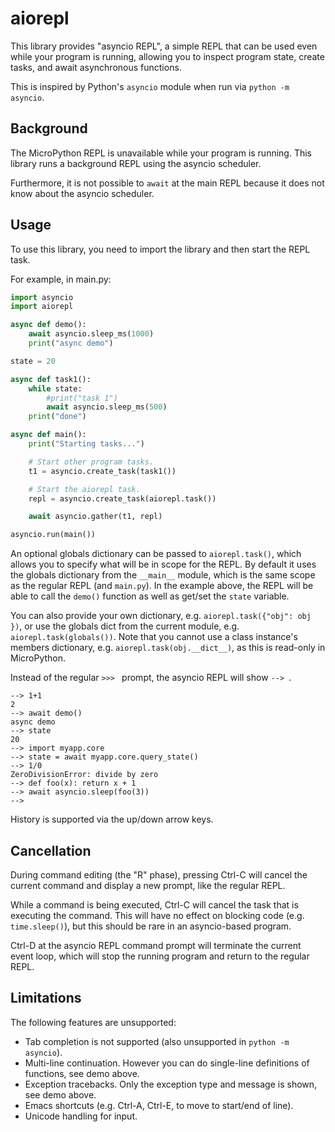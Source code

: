 # aiorepl

This library provides "asyncio REPL", a simple REPL that can be used even
while your program is running, allowing you to inspect program state, create
tasks, and await asynchronous functions.

This is inspired by Python's `asyncio` module when run via `python -m asyncio`.

## Background

The MicroPython REPL is unavailable while your program is running. This
library runs a background REPL using the asyncio scheduler.

Furthermore, it is not possible to `await` at the main REPL because it does
not know about the asyncio scheduler.

## Usage

To use this library, you need to import the library and then start the REPL task.

For example, in main.py:

```py
import asyncio
import aiorepl

async def demo():
    await asyncio.sleep_ms(1000)
    print("async demo")

state = 20

async def task1():
    while state:
        #print("task 1")
        await asyncio.sleep_ms(500)
    print("done")

async def main():
    print("Starting tasks...")

    # Start other program tasks.
    t1 = asyncio.create_task(task1())

    # Start the aiorepl task.
    repl = asyncio.create_task(aiorepl.task())

    await asyncio.gather(t1, repl)

asyncio.run(main())
```

An optional globals dictionary can be passed to `aiorepl.task()`, which allows
you to specify what will be in scope for the REPL. By default it uses the
globals dictionary from the `__main__` module, which is the same scope as the
regular REPL (and `main.py`). In the example above, the REPL will be able to
call the `demo()` function as well as get/set the `state` variable.

You can also provide your own dictionary, e.g. `aiorepl.task({"obj": obj })`,
or use the globals dict from the current module, e.g.
`aiorepl.task(globals())`. Note that you cannot use a class instance's members
dictionary, e.g. `aiorepl.task(obj.__dict__)`, as this is read-only in
MicroPython.

Instead of the regular `>>> ` prompt, the asyncio REPL will show `--> `.

```
--> 1+1
2
--> await demo()
async demo
--> state
20
--> import myapp.core
--> state = await myapp.core.query_state()
--> 1/0
ZeroDivisionError: divide by zero
--> def foo(x): return x + 1
--> await asyncio.sleep(foo(3))
--> 
```

History is supported via the up/down arrow keys.

## Cancellation

During command editing (the "R" phase), pressing Ctrl-C will cancel the current command and display a new prompt, like the regular REPL.

While a command is being executed, Ctrl-C will cancel the task that is executing the command. This will have no effect on blocking code (e.g. `time.sleep()`), but this should be rare in an asyncio-based program.

Ctrl-D at the asyncio REPL command prompt will terminate the current event loop, which will stop the running program and return to the regular REPL.

## Limitations

The following features are unsupported:

* Tab completion is not supported (also unsupported in `python -m asyncio`).
* Multi-line continuation. However you can do single-line definitions of functions, see demo above.
* Exception tracebacks. Only the exception type and message is shown, see demo above.
* Emacs shortcuts (e.g. Ctrl-A, Ctrl-E, to move to start/end of line).
* Unicode handling for input.
